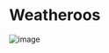 # Weatheroos

![image](https://github.com/user-attachments/assets/bff71c56-ecb3-442f-9cd9-813e45586d6a)

